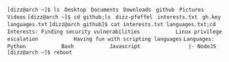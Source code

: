 `[dizz@arch ~]$ ls`
` Desktop`
` Documents`
` Downloads`
` github`
` Pictures`
` Videos`
`[dizz@arch ~]$ cd github;ls`
` dizz-pfeffel`
` interests.txt`
` gh.key`
` languages.txt`
`[dizz@arch github]$ cat interests.txt languages.txt;cd`
`Interests: Finding security vulnerabilities`
`           Linux privilege escalation`
`           Having fun with scripting languages`
`Languages: Python`
`           Bash`
`           Javascript`
`               |- NodeJS`
`[dizz@arch ~]$ reboot`
